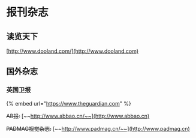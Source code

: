 # 报刊杂志

## &#x20;读览天下

[http://www.dooland.com/](http://www.dooland.com)

## 国外杂志

### 英国卫报

{% embed url="https://www.theguardian.com" %}

~~AB报:~~ [~~http://www.abbao.cn/~~](http://www.abbao.cn)

~~PADMAG视觉杂志:~~ [~~http://www.padmag.cn/~~](http://www.padmag.cn)

